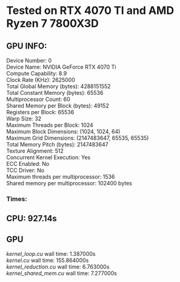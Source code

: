 # Tested on RTX 4070 TI and AMD Ryzen 7 7800X3D
## GPU INFO:  
Device Number: 0  
Device Name: NVIDIA GeForce RTX 4070 Ti  
Compute Capability: 8.9  
Clock Rate (KHz): 2625000  
Total Global Memory (bytes): 4288151552  
Total Constant Memory (bytes): 65536  
Multiprocessor Count: 60  
Shared Memory per Block (bytes): 49152  
Registers per Block: 65536  
Warp Size: 32  
Maximum Threads per Block: 1024  
Maximum Block Dimensions: (1024, 1024, 64)  
Maximum Grid Dimensions: (2147483647, 65535, 65535)  
Total Memory Pitch (bytes): 2147483647  
Texture Alignment: 512  
Concurrent Kernel Execution: Yes  
ECC Enabled: No  
TCC Driver: No  
Maximum threads per multiprocessor: 1536  
Shared memory per multiprocessor: 102400 bytes  
### Times:
**CPU**: 927.14s  
---
**GPU**  
---
*kernel_loop.cu* wall time: 1.387000s  
*kernel.cu* wall time: 155.864000s  
*kernel_reduction.cu* wall time: 6.763000s  
*kernel_shared_mem.cu* wall time: 7.277000s  
